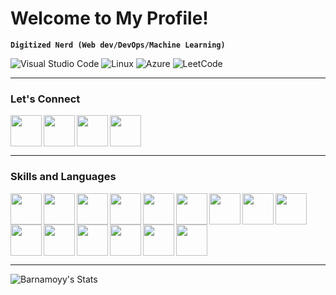 # Welcome to My Profile!

**`Digitized Nerd (Web dev/DevOps/Machine Learning)`**

![Visual Studio Code](https://img.shields.io/badge/Visual%20Studio%20Code-0078d7.svg?style=for-the-badge&logo=visual-studio-code&logoColor=white)
![Linux](https://img.shields.io/badge/Linux-FCC624?style=for-the-badge&logo=linux&logoColor=black)
![Azure](https://img.shields.io/badge/azure-%230072C6.svg?style=for-the-badge&logo=microsoftazure&logoColor=white)
![LeetCode](https://img.shields.io/badge/LeetCode-000000?style=for-the-badge&logo=LeetCode&logoColor=#d16c06)

---

### Let's Connect 

<a href="https://barnamoy-portfolio.vercel.app/"><img align="left" src="https://img.icons8.com/?size=100&id=63807&format=png&color=000000" width="50px" /></a>
<a href="https://www.instagram.com/barnamoyy/"><img align="left" src="https://img.icons8.com/?size=100&id=32323&format=png&color=000000" width="50px" /></a>
<a href="https://www.instagram.com/barnamoyy/"><img align="left" src="https://img.icons8.com/?size=100&id=13963&format=png&color=000000" width="50px" /></a>
<a href="https://www.linkedin.com/in/barnamoy-roy-535080202/"><img align="left" src="https://img.icons8.com/?size=100&id=13930&format=png&color=000000" width="50px" /></a>

<br clear="left"/>

---

### Skills and Languages

<img align="left" width="50px" src="https://cdn.jsdelivr.net/gh/devicons/devicon@latest/icons/c/c-original.svg" />
<img align="left" width="50px" src="https://cdn.jsdelivr.net/gh/devicons/devicon@latest/icons/cplusplus/cplusplus-original.svg" />
<img align="left" width="50px" src="https://cdn.jsdelivr.net/gh/devicons/devicon@latest/icons/python/python-original.svg" />
<img align="left" width="50px" src="https://cdn.jsdelivr.net/gh/devicons/devicon@latest/icons/java/java-original.svg" />
<img align="left" width="50px" src="https://cdn.jsdelivr.net/gh/devicons/devicon@latest/icons/javascript/javascript-original.svg" />
<img align="left" width="50px" src="https://cdn.jsdelivr.net/gh/devicons/devicon@latest/icons/typescript/typescript-original.svg" />
<img align="left" width="50px" src="https://cdn.jsdelivr.net/gh/devicons/devicon@latest/icons/react/react-original.svg" />  
<img align="left" width="50px" src="https://cdn.jsdelivr.net/gh/devicons/devicon@latest/icons/nextjs/nextjs-original.svg" />      
<img align="left" width="50px" src="https://cdn.jsdelivr.net/gh/devicons/devicon@latest/icons/html5/html5-original.svg" />
<img align="left" width="50px" src="https://cdn.jsdelivr.net/gh/devicons/devicon@latest/icons/css3/css3-original.svg" />
<img align="left" width="50px" src="https://cdn.jsdelivr.net/gh/devicons/devicon@latest/icons/tailwindcss/tailwindcss-original.svg"" />
<img align="left" width="50px" src="https://cdn.jsdelivr.net/gh/devicons/devicon@latest/icons/jenkins/jenkins-original.svg" />
<img align="left" width="50px" src="https://cdn.jsdelivr.net/gh/devicons/devicon@latest/icons/linux/linux-original.svg" />
<img align="left" width="50px" src="https://cdn.jsdelivr.net/gh/devicons/devicon@latest/icons/bash/bash-original.svg" />
<img align="left" width="50px" src="https://cdn.jsdelivr.net/gh/devicons/devicon@latest/icons/azure/azure-original.svg" />

<br clear="left"/>

---

![Barnamoyy's Stats](https://github-readme-stats.vercel.app/api?username=Barnamoyy&theme=react&show_icons=true&hide_border=true&count_private=true)
